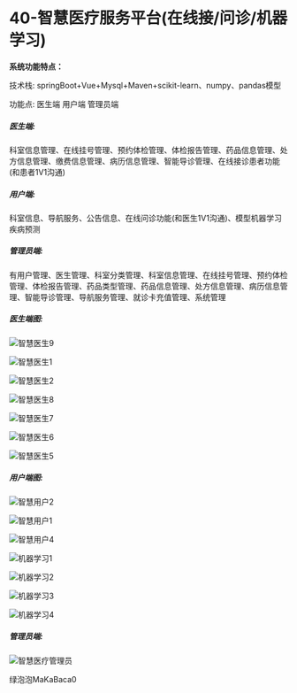 # 40-智慧医疗服务平台(在线接/问诊/机器学习)

**系统功能特点：**

技术栈: springBoot+Vue+Mysql+Maven+scikit-learn、numpy、pandas模型



功能点: 医生端  用户端  管理员端



##### 医生端:

科室信息管理、在线挂号管理、预约体检管理、体检报告管理、药品信息管理、处方信息管理、缴费信息管理、病历信息管理、智能导诊管理、在线接诊患者功能 (和患者1V1沟通)



##### 用户端:

 科室信息、导航服务、公告信息、在线问诊功能(和医生1V1沟通)、模型机器学习疾病预测



##### 管理员端: 

有用户管理、医生管理、科室分类管理、科室信息管理、在线挂号管理、预约体检管理、体检报告管理、药品类型管理、药品信息管理、处方信息管理、病历信息管理、智能导诊管理、导航服务管理、就诊卡充值管理、系统管理 



##### 医生端图:

![智慧医生9](https://yunzhuceshi.oss-cn-beijing.aliyuncs.com/typoraImg/智慧医生9.jpg)

![智慧医生1](https://yunzhuceshi.oss-cn-beijing.aliyuncs.com/typoraImg/智慧医生1.jpg)

![智慧医生2](https://yunzhuceshi.oss-cn-beijing.aliyuncs.com/typoraImg/智慧医生2.jpg)

![智慧医生8](https://yunzhuceshi.oss-cn-beijing.aliyuncs.com/typoraImg/智慧医生8.jpg)

![智慧医生7](https://yunzhuceshi.oss-cn-beijing.aliyuncs.com/typoraImg/智慧医生7.jpg)

![智慧医生6](https://yunzhuceshi.oss-cn-beijing.aliyuncs.com/typoraImg/智慧医生6.jpg)

![智慧医生5](https://yunzhuceshi.oss-cn-beijing.aliyuncs.com/typoraImg/智慧医生5.jpg)





##### 用户端图:

![智慧用户2](https://yunzhuceshi.oss-cn-beijing.aliyuncs.com/typoraImg/智慧用户2.jpg)

![智慧用户1](https://yunzhuceshi.oss-cn-beijing.aliyuncs.com/typoraImg/智慧用户1.jpg)

![智慧用户4](https://yunzhuceshi.oss-cn-beijing.aliyuncs.com/typoraImg/智慧用户4.jpg)

![机器学习1](https://yunzhuceshi.oss-cn-beijing.aliyuncs.com/typoraImg/机器学习1.jpg)

![机器学习2](https://yunzhuceshi.oss-cn-beijing.aliyuncs.com/typoraImg/机器学习2.jpg)

![机器学习3](https://yunzhuceshi.oss-cn-beijing.aliyuncs.com/typoraImg/机器学习3.jpg)

![机器学习4](https://yunzhuceshi.oss-cn-beijing.aliyuncs.com/typoraImg/机器学习4.jpg)



##### 管理员端:

![智慧医疗管理员](https://yunzhuceshi.oss-cn-beijing.aliyuncs.com/typoraImg/智慧医疗管理员.jpg)

绿泡泡MaKaBaca0

